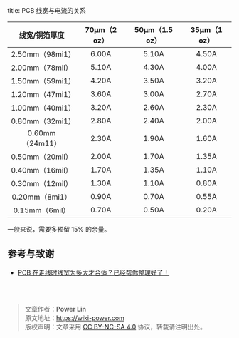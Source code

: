 title: PCB 线宽与电流的关系


|线宽/铜箔厚度|70µm（2 oz）|50µm（1.5 oz）|35µm（1 oz）|
|:--:|:--:|:--:|:--:|
|2.50mm（98mi1）|6.00A|5.10A|4.50A|
|2.00mm（78mil）|5.10A|4.30A|4.00A|
|1.50mm（59mi1）|4.20A|3.50A|3.20A|
|1.20mm（47mi1）|3.60A|3.00A|2.70A|
|1.00mm（40mi1）|3.20A|2.60A|2.30A|
|0.80mm（32mi1）|2.80A|2.40A|2.00A|
|0.60mm（24m11）|2.30A|1.90A|1.60A|
|0.50mm（20mil）|2.00A|1.70A|1.35A|
|0.40mm（16mil）|1.70A|1.35A|1.10A|
|0.30mm（12mil）|1.30A|1.10A|0.80A|
|0.20mm（8mi1） |0.90A|0.70A|0.55A|
|0.15mm（6mil） |0.70A|0.50A|0.20A|

一般来说，需要多预留 15% 的余量。

## 参考与致谢 

* [PCB 在走线时线宽为多大才合适？已经帮你整理好了！](https://mp.weixin.qq.com/s?__biz=MzI4NDAwOTgzMw==&mid=2650625562&idx=1&sn=29d145ed112c23464ac74bfeeb212aa1&chksm=f388021cc4ff8b0a2e1701726340afb0b60738f8ae448e8f8d0c3b0dee0758a89fe954433011&scene=126&sessionid=1607139114&key=f9ff6c6605e545f8046d3325f95411b620e846faa9864c6589c1a6b69f1ce0d00f26f595bea2995ab23bf54727f1c9f219239f6d2c840605db0dac7f884190fcd2134daa54c87cbf6f249bfa9c29f8ddd39b20d50744335451d3acb3466ebcc44d8918dba7d35a22569e0b7a780088439cf35fe0ff5ea9bddbafef36c64bfd3f&ascene=1&uin=MTk5MDUwOTA0Mg%3D%3D&devicetype=Windows+10+x64&version=6300002f&lang=zh_CN&exportkey=A1GQK2ccX%2BvsjA6n1%2BOfSNU%3D&pass_ticket=kq2QkQn3wCfkzXnTBMjx4zRHCHr2TH9lX0mMASdXW7ugPzIdfcJaNdCq2VwvOmMs&wx_header=0)

<br />

<br />

> 文章作者：**Power Lin**  
> 原文地址：<https://wiki-power.com>  
> 版权声明：文章采用 [CC BY-NC-SA 4.0](https://creativecommons.org/licenses/by/4.0/deed.zh) 协议，转载请注明出处。